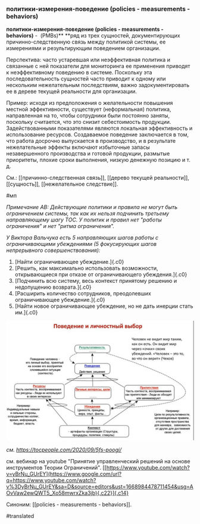 ### политики-измерения-поведение (policies - measurements - behaviors)

**политики-измерения-поведение (policies - measurements - behaviors)** -  (PMBs)** **ряд из трех сущностей, документирующих причинно-следственную связь между политикой системы, ее измерениями и результирующим поведением организации.

Перспектива: часто устаревшая или неэффективная политика и связанные с ней показатели для мониторинга ее применения приводят к неэффективному поведению в системе. Поскольку эта последовательность сущностей часто приводит к одному или нескольким нежелательным последствиям, важно задокументировать ее в дереве текущей реальности для организации.

Пример: исходя из предположения о желательности повышения местной эффективности, существует (неформальная) политика, направленная на то, чтобы сотрудники были постоянно заняты, поскольку считается, что это снизит себестоимость продукции. Задействованными показателями являются локальная эффективность и использование ресурсов. Создаваемое поведение заключается в том, что работа досрочно выпускается в производство, и в результате нежелательные эффекты включают избыточные запасы незавершенного производства и готовой продукции, размытые приоритеты, плохие сроки выполнения, низкую денежную позицию и т. д.

См.: [[причинно-следственная связь]], [[дерево текущей реальности]], [[сущность]], [[нежелательное следствие]].

#мп

*Примечание АВ: Действующие политики и правила не могут быть ограничением системы, так как их нельзя подчинить третьему направляющему шагу ТОС. У политик и правил нет "работы ограничения" и нет "ритма ограничения".*

*У Виктора Вальчука есть 5 направляющих шагов работы с ограничивающими убеждениями (5 фокусирующих шагов непрерывного совершенствования):*

1.  [Найти ограничивающее убеждение.]{.c0}
2.  [Решить, как максимально использовать возможности, открывающиеся при отказе от ограничивающего убеждения.]{.c0}
3.  [Подчинить всю систему, весь контекст принятому решению и недопущению возврата.]{.c0}
4.  [Расширить количество сотрудников, преодолевших ограничивающее убеждение.]{.c0}
5.  [Найти новое ограничивающее убеждение, но не дать инерции стать им.]{.c0}

![](images/image3.png)

*см.* *https://tocpeople.com/2020/09/5fs-poogi/*

см. вебинар на youtube "Принятие управленческий решений на основе инструментов Теории Ограничений". [[https://www.youtube.com/watch?v=yBrNu_GUrEY](https://www.google.com/url?q=https://www.youtube.com/watch?v%3DyBrNu_GUrEY&sa=D&source=editors&ust=1668984478711454&usg=AOvVaw2ewQWT5_Xo58mwrxZka3jb){.c22}]{.c14}

Синоним: [[policies - measurements - behaviors]].

#translated
